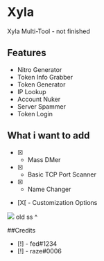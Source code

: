 # Xyla

Xyla Multi-Tool - not finished
## Features

- Nitro Generator
- Token Info Grabber
- Token Generator
- IP Lookup
- Account Nuker
- Server Spammer
- Token Login

## What i want to add
- [X] - Mass DMer
- [X] - Basic TCP Port Scanner
- [X] - Name Changer
- [X[ - Customization Options

<img src="https://cdn.discordapp.com/attachments/715735357290840188/961907071811485706/unknown.png">
old ss ^

##Credits
- [!] - fed#1234
- [!] - raze#0006
